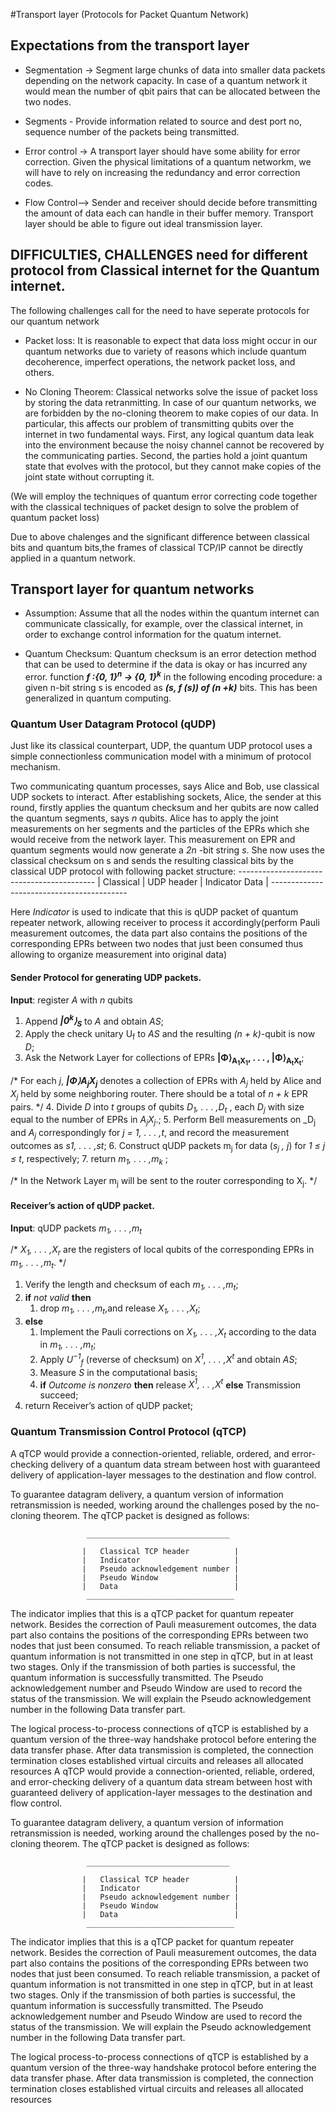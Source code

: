 #Transport layer (Protocols for Packet Quantum Network)


## Expectations from the transport layer
* Segmentation -> Segment large chunks of data into smaller data packets depending on the network capacity. In case of a quantum network it would mean the number of qbit pairs that can be allocated between the two nodes.

* Segments - Provide information related to source and dest port no, sequence number of the packets being transmitted.

* Error control -> A transport layer should have some ability for error correction. Given the physical limitations of a quantum networkm, we will have to rely on increasing the redundancy and error correction codes.

* Flow Control-->  Sender and receiver should decide before transmitting the amount of data each can handle in their buffer memory. Transport layer should be able to figure out ideal transmission layer.

##  DIFFICULTIES, CHALLENGES need for different protocol from Classical internet for the Quantum internet.

The following challenges call for the need to have seperate protocols for our quantum network

 * Packet loss: It is reasonable to expect that data loss might occur in our quantum networks due to variety of reasons which include quantum decoherence, imperfect operations, the network packet loss, and others. 

 * No Cloning Theorem: Classical networks solve the issue of packet loss by storing the data retranmitting. In case of our quantum networks, we are forbidden by the no-cloning theorem to make copies of our data.  In particular, this affects our problem of transmitting qubits over the internet in two fundamental ways. First, any logical quantum data leak into the environment because the noisy channel cannot be recovered by the communicating parties. Second, the parties hold a joint quantum state that evolves with the protocol, but they cannot make copies of the joint state without corrupting it.
 
 (We will employ the techniques of quantum error correcting code together with the classical techniques of packet design to solve the problem of quantum packet loss)
 
Due to above chalenges and the significant difference between classical bits and quantum bits,the frames of classical TCP/IP cannot be directly applied in a quantum network.

## Transport layer for quantum networks

* Assumption: Assume that all the nodes within the quantum internet can communicate classically, for example, over the classical internet, in order to exchange control information for the quatum internet.

* Quantum Checksum: Quantum checksum is an error detection method that can be used to determine if the data is okay or has incurred any error. function **_f :{0, 1}<sup>n</sup>  → {0, 1}<sup>k</sup>_** in the following encoding procedure: a given n-bit string s is encoded as **_(s, f (s)) of (n +k)_**
bits. This has been generalized in quantum computing.


### Quantum User Datagram Protocol (qUDP)

Just like its classical counterpart, UDP, the quantum UDP protocol uses a
simple connectionless communication model with a minimum of protocol mechanism.

Two communicating quantum processes, says Alice and Bob, use classical UDP sockets to interact. After establishing sockets, Alice, the sender at this round, firstly applies the quantum checksum and her qubits are now called the quantum segments, says _n_ qubits. Alice has to apply the joint measurements on her segments and the particles of the EPRs which she would receive from the network layer. This measurement on EPR and quantum segments would now generate a _2n_ -bit string _s_. She now uses the classical checksum on s and sends the resulting classical bits by the classical UDP protocol with following packet structure:
					 ------------------------------------------
					| Classical  | UDP header | Indicator Data |
					 ------------------------------------------

Here _Indicator_ is used to indicate that this is qUDP packet of quantum repeater network, allowing receiver to process it accordingly(perform Pauli measurement outcomes, the data part also contains the positions of the corresponding EPRs between two nodes that just been
consumed thus allowing to organize measurement into original data)


#### Sender Protocol for generating UDP packets.

**Input**: register _A_ with _n_ qubits
1. Append **_|0<sup>k</sup>⟩<sub>S</sub>_** to _A_ and obtain _AS_;
2. Apply the check unitary U<sub>f</sub>
to _AS_ and the resulting _(n + k)_-qubit is now _D_;
3. Ask the Network Layer for collections of EPRs
	**__|Φ⟩<sub>A<sub>1</sub>X<sub>1</sub></sub>, . . . , |Φ⟩<sub>A<sub>t</sub>X<sub>t</sub></sub>__**;
 
/* For each _j_, **_|Φ⟩A<sub>j</sub>X<sub>j</sub>_** denotes a collection of EPRs with _A<sub>j</sub>_ held by Alice and _X<sub>j</sub>_ held by
some neighboring router. There should be a
total of _n + k_ EPR pairs. */
4. Divide _D_ into _t_ groups of qubits _D<sub>1</sub>, . . . ,D<sub>t</sub>_
, each _D<sub>j</sub>_
with size equal to the number of EPRs in _A<sub>j</sub>X<sub>j</sub>_.;
5. Perform Bell measurements on _D<sub>j</sub> and _A<sub>j</sub>_
correspondingly for _j = 1, . . . ,t_, and record the
measurement outcomes as _s1, . . . ,st_;
6. Construct qUDP packets m<sub>j</sub> for data (_s<sub>j</sub>
, j_) for _1 ≤ j ≤ t_, respectively;
7. return _m<sub>1</sub>, . . . ,m<sub>k</sub>_ ;

/* In the Network Layer m<sub>j</sub> will be sent to
the router corresponding to X<sub>j</sub>. */



####  Receiver’s action of qUDP packet.

**Input**: qUDP packets _m<sub>1</sub>, . . . ,m<sub>t</sub>_

/* _X<sub>1</sub>, . . . ,X<sub>r</sub>_ are the registers of local qubits
of the corresponding EPRs in _m<sub>1</sub>, . . . ,m<sub>t</sub>_. */

1. Verify the length and checksum of each _m<sub>1</sub>, . . . ,m<sub>t</sub>_;
2. **if** _not valid_ **then**
	  1. drop _m<sub>1</sub>, . . . ,m<sub>t</sub>_,and release _X<sub>1</sub>, . . . ,X<sub>t</sub>_; 
3. **else**
	1. Implement the Pauli corrections on _X<sub>1</sub>, . . . ,X<sub>t</sub>_
	according to the data in _m<sub>1</sub>, . . . ,m<sub>t</sub>_;
	2. Apply _U<sup>−1</sup><sub>f</sub>_ (reverse of checksum)
	on _X<sup>1</sup>, . . . ,X<sup>t</sup>_ and obtain _AS_;
	3. Measure _S_ in the computational basis;
	4. **if** _Outcome is nonzero_ **then** release _X<sup>1</sup>, . . ,X<sup>t</sup>_ **else** Transmission succeed;
4. return Receiver’s action of qUDP packet;


###  Quantum Transmission Control Protocol (qTCP)

A qTCP would provide a connection-oriented, reliable, ordered, and
error-checking delivery of a quantum data stream between
host with guaranteed delivery of application-layer messages to the
destination and flow control.

To guarantee datagram delivery, a quantum version of information retransmission is needed, working around the challenges posed by the no-cloning theorem. The qTCP packet is designed as follows:

					 ________________________________  
					
					|	Classical TCP header          |
					|	Indicator                     |
					|	Pseudo acknowledgement number |
					|	Pseudo Window                 |
					|	Data                          | 
					 _________________________________

The indicator implies that this is a qTCP packet for quantum
repeater network. Besides the correction of Pauli measurement outcomes, the data part also contains the positions of  the corresponding EPRs between two nodes that just been consumed. To reach reliable transmission, a packet of quantum information is not transmitted in one step in qTCP, but in at least two stages. Only if the transmission of both parties is successful, the quantum information is successfully transmitted. The Pseudo acknowledgement number and Pseudo Window are used to record the status of the transmission. We will explain the Pseudo acknowledgement number in the following Data transfer part. 

The logical process-to-process connections of qTCP is established by a quantum version of the three-way handshake protocol before entering the data transfer phase. After data transmission is completed, the connection termination
closes established virtual circuits and releases all allocated
resources
A qTCP would provide a connection-oriented, reliable, ordered, and
error-checking delivery of a quantum data stream between
host with guaranteed delivery of application-layer messages to the
destination and flow control.

To guarantee datagram delivery, a quantum version of information retransmission is needed, working around the challenges posed by the no-cloning theorem. The qTCP packet is designed as follows:

					 ________________________________  
					
					|	Classical TCP header          |
					|	Indicator                     |
					|	Pseudo acknowledgement number |
					|	Pseudo Window                 |
					|	Data                          | 
					 _________________________________

The indicator implies that this is a qTCP packet for quantum
repeater network. Besides the correction of Pauli measurement outcomes, the data part also contains the positions of  the corresponding EPRs between two nodes that just been consumed. To reach reliable transmission, a packet of quantum information is not transmitted in one step in qTCP, but in at least two stages. Only if the transmission of both parties is successful, the quantum information is successfully transmitted. The Pseudo acknowledgement number and Pseudo Window are used to record the status of the transmission. We will explain the Pseudo acknowledgement number in the following Data transfer part. 

The logical process-to-process connections of qTCP is established by a quantum version of the three-way handshake protocol before entering the data transfer phase. After data transmission is completed, the connection termination
closes established virtual circuits and releases all allocated
resources






